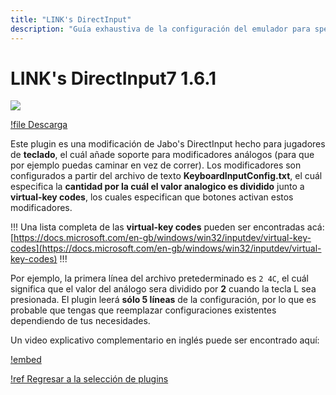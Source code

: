 ```yaml
---
title: "LINK's DirectInput"
description: "Guía exhaustiva de la configuración del emulador para speedruns de Super Mario 64" 
---
```


# LINK's DirectInput7 1.6.1

![](./img/keyboardinput.png)

[!file Descarga](https://www.mediafire.com/file/vtr2wup8d9l664l/KeyboardInput.zip/file)

Este plugin es una modificación de Jabo's DirectInput hecho para jugadores de **teclado**, el cuál añade soporte para modificadores análogos (para que por ejemplo puedas caminar en vez de correr). Los modificadores son configurados a partir del archivo de texto **KeyboardInputConfig.txt**, el cuál especifica la **cantidad por la cuál el valor analogico es dividido** junto a **virtual-key codes**, los cuales especifican que botones activan estos modificadores.

!!!
Una lista completa de las **virtual-key codes** pueden ser encontradas acá: [https://docs.microsoft.com/en-gb/windows/win32/inputdev/virtual-key-codes](https://docs.microsoft.com/en-gb/windows/win32/inputdev/virtual-key-codes)
!!!

Por ejemplo, la primera línea del archivo pretederminado es `2 4C`, el cuál significa que el valor del análogo sera dividido por **2** cuando la tecla L sea presionada. El plugin leerá **sólo 5 líneas** de la configuración, por lo que es probable que tengas que reemplazar configuraciones existentes dependiendo de tus necesidades.

Un video explicativo complementario en inglés puede ser encontrado aquí:

[!embed](https://www.youtube.com/embed/pwsz8ak65N0?start=142)

[!ref Regresar a la selección de plugins](plugin_setup.md#selección-de-plugins)

